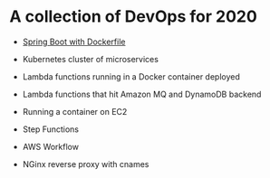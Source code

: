 # A collection of DevOps for 2020 

- [Spring Boot with Dockerfile](spring-boot-dockerfile.md)

- Kubernetes cluster of microservices

- Lambda functions running in a Docker container deployed

- Lambda functions that hit Amazon MQ and DynamoDB backend

- Running a container on EC2

- Step Functions

- AWS Workflow

- NGinx reverse proxy with cnames
